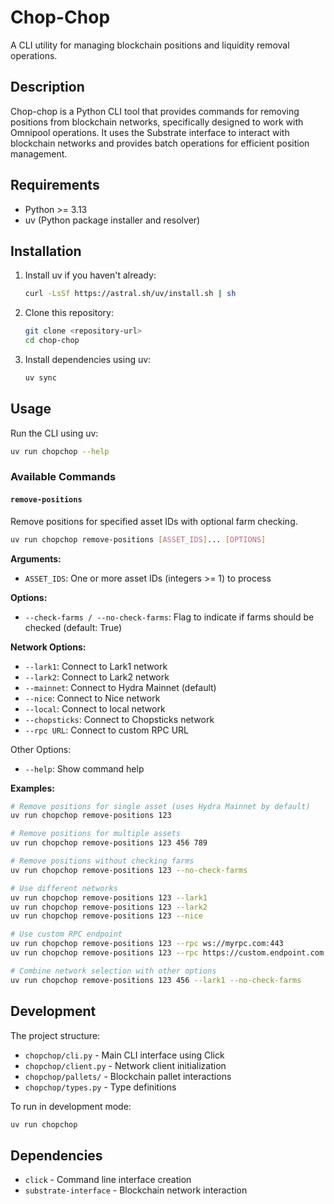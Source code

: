 # Chop-Chop

A CLI utility for managing blockchain positions and liquidity removal operations.

## Description

Chop-chop is a Python CLI tool that provides commands for removing positions from blockchain networks, specifically designed to work with Omnipool operations. It uses the Substrate interface to interact with blockchain networks and provides batch operations for efficient position management.

## Requirements

- Python >= 3.13
- uv (Python package installer and resolver)

## Installation

1. Install uv if you haven't already:
   ```bash
   curl -LsSf https://astral.sh/uv/install.sh | sh
   ```

2. Clone this repository:
   ```bash
   git clone <repository-url>
   cd chop-chop
   ```

3. Install dependencies using uv:
   ```bash
   uv sync
   ```

## Usage

Run the CLI using uv:

```bash
uv run chopchop --help
```

### Available Commands

#### `remove-positions`

Remove positions for specified asset IDs with optional farm checking.

```bash
uv run chopchop remove-positions [ASSET_IDS]... [OPTIONS]
```

**Arguments:**
- `ASSET_IDS`: One or more asset IDs (integers >= 1) to process

**Options:**
- `--check-farms / --no-check-farms`: Flag to indicate if farms should be checked (default: True)

**Network Options:**
- `--lark1`: Connect to Lark1 network
- `--lark2`: Connect to Lark2 network  
- `--mainnet`: Connect to Hydra Mainnet (default)
- `--nice`: Connect to Nice network
- `--local`: Connect to local network
- `--chopsticks`: Connect to Chopsticks network
- `--rpc URL`: Connect to custom RPC URL

Other Options:
- `--help`: Show command help

**Examples:**

```bash
# Remove positions for single asset (uses Hydra Mainnet by default)
uv run chopchop remove-positions 123

# Remove positions for multiple assets
uv run chopchop remove-positions 123 456 789

# Remove positions without checking farms
uv run chopchop remove-positions 123 --no-check-farms

# Use different networks
uv run chopchop remove-positions 123 --lark1
uv run chopchop remove-positions 123 --lark2
uv run chopchop remove-positions 123 --nice

# Use custom RPC endpoint
uv run chopchop remove-positions 123 --rpc ws://myrpc.com:443
uv run chopchop remove-positions 123 --rpc https://custom.endpoint.com

# Combine network selection with other options
uv run chopchop remove-positions 123 456 --lark1 --no-check-farms
```

## Development

The project structure:

- `chopchop/cli.py` - Main CLI interface using Click
- `chopchop/client.py` - Network client initialization
- `chopchop/pallets/` - Blockchain pallet interactions
- `chopchop/types.py` - Type definitions

To run in development mode:

```bash
uv run chopchop
```

## Dependencies

- `click` - Command line interface creation
- `substrate-interface` - Blockchain network interaction
